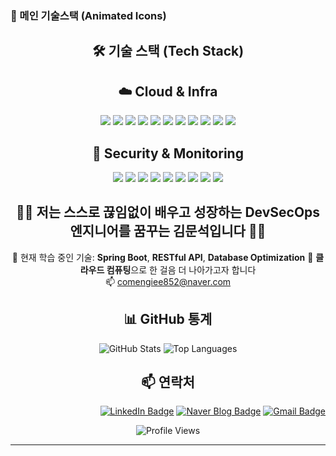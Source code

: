 ### 🌟 메인 기술스택 (Animated Icons)
<div align="center">


## 🛠️ 기술 스택 (Tech Stack)




<p align="center">
  
## ☁️ Cloud & Infra
<img src="https://img.shields.io/badge/Docker-2496ED?style=for-the-badge&logo=docker&logoColor=white"/> <img src="https://img.shields.io/badge/Kubernetes-326CE5?style=for-the-badge&logo=kubernetes&logoColor=white"/> <img src="https://img.shields.io/badge/Minikube-FFCC00?style=for-the-badge&logo=kubernetes&logoColor=black"/> <img src="https://img.shields.io/badge/Multus-C40000?style=for-the-badge&logo=kubernetes&logoColor=white"/> <img src="https://img.shields.io/badge/AWS-232F3E?style=for-the-badge&logo=amazonaws&logoColor=white"/> <img src="https://img.shields.io/badge/Linux-FCC624?style=for-the-badge&logo=linux&logoColor=black"/> <img src="https://img.shields.io/badge/VirtualBox-183A61?style=for-the-badge&logo=virtualbox&logoColor=white"/> <img src="https://img.shields.io/badge/OpenSSH-00B400?style=for-the-badge&logo=gnu-bash&logoColor=white"/> <img src="https://img.shields.io/badge/MySQL-4479A1?style=for-the-badge&logo=mysql&logoColor=white"/> <img src="https://img.shields.io/badge/Oracle-F80000?style=for-the-badge&logo=oracle&logoColor=white"/> <img src="https://img.shields.io/badge/DBeaver-372923?style=for-the-badge&logo=dbeaver&logoColor=white"/>

## 🔐 Security & Monitoring
<img src="https://img.shields.io/badge/Suricata-FF3300?style=for-the-badge&logo=security&logoColor=white"/> <img src="https://img.shields.io/badge/ELK%20Stack-005571?style=for-the-badge&logo=elastic&logoColor=white"/> <img src="https://img.shields.io/badge/Splunk-000000?style=for-the-badge&logo=splunk&logoColor=white"/> <img src="https://img.shields.io/badge/Keycloak-0071C5?style=for-the-badge&logo=keycloak&logoColor=white"/> <img src="https://img.shields.io/badge/oauth2--proxy-5A2C83?style=for-the-badge&logo=oauth&logoColor=white"/> <img src="https://img.shields.io/badge/ZeroTrust-000000?style=for-the-badge&logo=datadog&logoColor=white"/> <img src="https://img.shields.io/badge/MFA-4A90E2?style=for-the-badge&logo=auth0&logoColor=white"/> <img src="https://img.shields.io/badge/RBAC-FF6F00?style=for-the-badge&logo=security&logoColor=white"/> <img src="https://img.shields.io/badge/TLS-004D99?style=for-the-badge&logo=openssl&logoColor=white"/>




</p>



## 👨‍💻 저는 **스스로 끊임없이 배우고 성장하는** DevSecOps 엔지니어를 꿈꾸는 김문석입니다 👨‍💻  
💼 현재 학습 중인 기술: **Spring Boot**, **RESTful API**, **Database Optimization** 
🌱 **클라우드 컴퓨팅**으로 한 걸음 더 나아가고자 합니다  
📫 comengiee852@naver.com

## 📊 GitHub 통계

<div align="center">
  <img src="https://github-readme-stats.vercel.app/api?username=moonstone0514&show_icons=true&theme=tokyonight" alt="GitHub Stats" />
  <img src="https://github-readme-stats.vercel.app/api/top-langs/?username=moonstone0514&layout=compact&theme=tokyonight" alt="Top Languages" />
</div>


## 📫 연락처

<div align="right">

[![LinkedIn Badge](https://img.shields.io/badge/LinkedIn-0A66C2?style=flat-square&logo=LinkedIn&logoColor=white)](https://www.linkedin.com/in/%EB%AC%B8%EC%84%9D-%EA%B9%80-40b858373/)
[![Naver Blog Badge](https://img.shields.io/badge/Naver%20Blog-03C75A?style=flat-square&logo=Naver&logoColor=white)](https://blog.naver.com/nn-0_0-n)
[![Gmail Badge](https://img.shields.io/badge/Gmail-d14836?style=flat-square&logo=Gmail&logoColor=white)](mailto:comengiee852@naver.com)


</div>


<div align="center">
  
![Profile Views](https://komarev.com/ghpvc/?username=moonstone0514&color=blueviolet)

</div>

---
